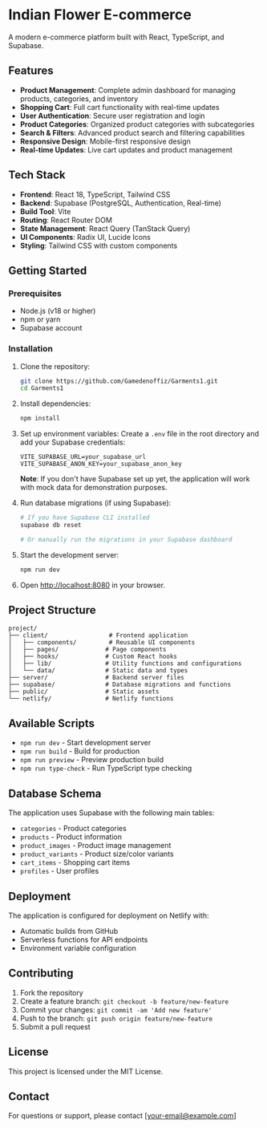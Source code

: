 # Indian Flower E-commerce

A modern e-commerce platform built with React, TypeScript, and Supabase.

## Features

- **Product Management**: Complete admin dashboard for managing products, categories, and inventory
- **Shopping Cart**: Full cart functionality with real-time updates
- **User Authentication**: Secure user registration and login
- **Product Categories**: Organized product categories with subcategories
- **Search & Filters**: Advanced product search and filtering capabilities
- **Responsive Design**: Mobile-first responsive design
- **Real-time Updates**: Live cart updates and product management

## Tech Stack

- **Frontend**: React 18, TypeScript, Tailwind CSS
- **Backend**: Supabase (PostgreSQL, Authentication, Real-time)
- **Build Tool**: Vite
- **Routing**: React Router DOM
- **State Management**: React Query (TanStack Query)
- **UI Components**: Radix UI, Lucide Icons
- **Styling**: Tailwind CSS with custom components

## Getting Started

### Prerequisites

- Node.js (v18 or higher)
- npm or yarn
- Supabase account

### Installation

1. Clone the repository:
   ```bash
   git clone https://github.com/Gamedenoffiz/Garments1.git
   cd Garments1
   ```

2. Install dependencies:
   ```bash
   npm install
   ```

3. Set up environment variables:
   Create a `.env` file in the root directory and add your Supabase credentials:
   ```
   VITE_SUPABASE_URL=your_supabase_url
   VITE_SUPABASE_ANON_KEY=your_supabase_anon_key
   ```
   
   **Note**: If you don't have Supabase set up yet, the application will work with mock data for demonstration purposes.

4. Run database migrations (if using Supabase):
   ```bash
   # If you have Supabase CLI installed
   supabase db reset
   
   # Or manually run the migrations in your Supabase dashboard
   ```

4. Start the development server:
   ```bash
   npm run dev
   ```

5. Open [http://localhost:8080](http://localhost:8080) in your browser.

## Project Structure

```
project/
├── client/                 # Frontend application
│   ├── components/         # Reusable UI components
│   ├── pages/             # Page components
│   ├── hooks/             # Custom React hooks
│   ├── lib/               # Utility functions and configurations
│   └── data/              # Static data and types
├── server/                # Backend server files
├── supabase/              # Database migrations and functions
├── public/                # Static assets
└── netlify/               # Netlify functions
```

## Available Scripts

- `npm run dev` - Start development server
- `npm run build` - Build for production
- `npm run preview` - Preview production build
- `npm run type-check` - Run TypeScript type checking

## Database Schema

The application uses Supabase with the following main tables:
- `categories` - Product categories
- `products` - Product information
- `product_images` - Product image management
- `product_variants` - Product size/color variants
- `cart_items` - Shopping cart items
- `profiles` - User profiles

## Deployment

The application is configured for deployment on Netlify with:
- Automatic builds from GitHub
- Serverless functions for API endpoints
- Environment variable configuration

## Contributing

1. Fork the repository
2. Create a feature branch: `git checkout -b feature/new-feature`
3. Commit your changes: `git commit -am 'Add new feature'`
4. Push to the branch: `git push origin feature/new-feature`
5. Submit a pull request

## License

This project is licensed under the MIT License.

## Contact

For questions or support, please contact [your-email@example.com]
